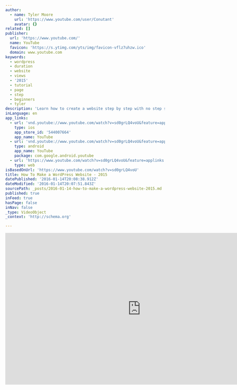 ```yaml
---
author:
  - name: Tyler Moore
    url: 'https://www.youtube.com/user/Conutant'
    avatar: {}
related: []
publisher:
  url: 'https://www.youtube.com/'
  name: YouTube
  favicon: 'https://s.ytimg.com/yts/img/favicon-vflz7uhzw.ico'
  domain: www.youtube.com
keywords:
  - wordpress
  - duration
  - website
  - views
  - '2015'
  - tutorial
  - page
  - step
  - beginners
  - tyler
description: 'Learn how to create a website step by step with no step skipped. Why make your website just ok, when you can have an extraordinary WordPress website? This is the best I have ever done and I will show you how in under 3 hours.'
inLanguage: en
app_links:
  - url: 'vnd.youtube://www.youtube.com/watch?v=sd0grLQ4voU&feature=applinks'
    type: ios
    app_store_id: '544007664'
    app_name: YouTube
  - url: 'vnd.youtube://www.youtube.com/watch?v=sd0grLQ4voU&feature=applinks'
    type: android
    app_name: YouTube
    package: com.google.android.youtube
  - url: 'https://www.youtube.com/watch?v=sd0grLQ4voU&feature=applinks'
    type: web
isBasedOnUrl: 'https://www.youtube.com/watch?v=sd0grLQ4voU'
title: How To Make a WordPress Website - 2015
datePublished: '2016-01-14T20:08:38.912Z'
dateModified: '2016-01-14T20:07:51.843Z'
sourcePath: _posts/2016-01-14-how-to-make-a-wordpress-website-2015.md
published: true
inFeed: true
hasPage: false
inNav: false
_type: VideoObject
_context: 'http://schema.org'

---
```

<iframe src="https://cdn.embedly.com/widgets/media.html?src=https%3A%2F%2Fwww.youtube.com%2Fembed%2Fsd0grLQ4voU%3Ffeature%3Doembed&amp;url=https%3A%2F%2Fwww.youtube.com%2Fwatch%3Fv%3Dsd0grLQ4voU&amp;image=https%3A%2F%2Fi.ytimg.com%2Fvi%2Fsd0grLQ4voU%2Fhqdefault.jpg&amp;key=b7d04c9b404c499eba89ee7072e1c4f7&amp;type=text%2Fhtml&amp;schema=youtube" width="854" height="480" scrolling="no" frameborder="0" allowfullscreen="allowfullscreen" style=""></iframe>